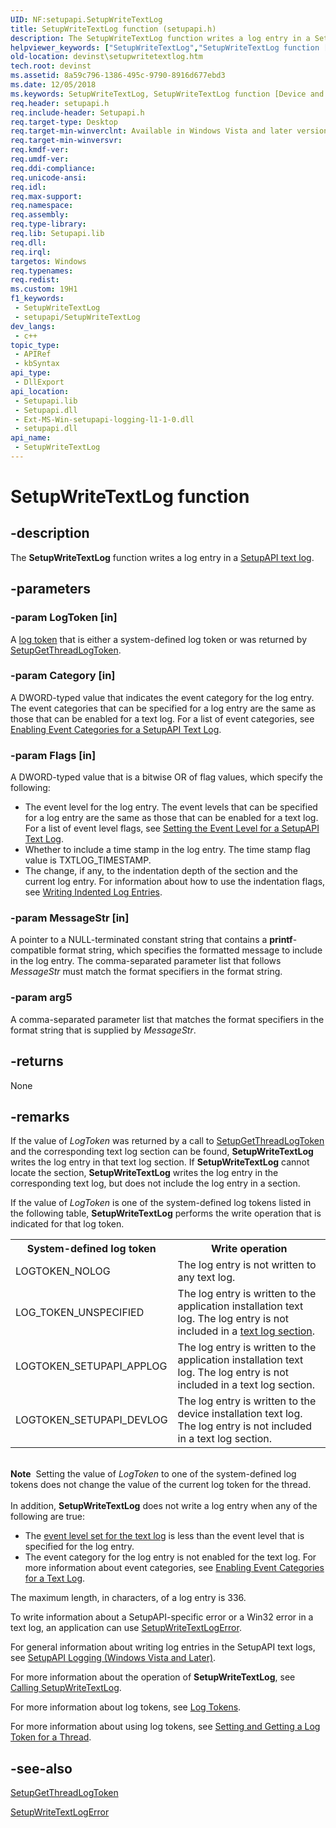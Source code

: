 ```yaml
---
UID: NF:setupapi.SetupWriteTextLog
title: SetupWriteTextLog function (setupapi.h)
description: The SetupWriteTextLog function writes a log entry in a SetupAPI text log.
helpviewer_keywords: ["SetupWriteTextLog","SetupWriteTextLog function [Device and Driver Installation]","devinst.setupwritetextlog","setupapi/SetupWriteTextLog","setupapilog-ref_42860a5c-0ea7-4185-81eb-76996286cafc.xml"]
old-location: devinst\setupwritetextlog.htm
tech.root: devinst
ms.assetid: 8a59c796-1386-495c-9790-8916d677ebd3
ms.date: 12/05/2018
ms.keywords: SetupWriteTextLog, SetupWriteTextLog function [Device and Driver Installation], devinst.setupwritetextlog, setupapi/SetupWriteTextLog, setupapilog-ref_42860a5c-0ea7-4185-81eb-76996286cafc.xml
req.header: setupapi.h
req.include-header: Setupapi.h
req.target-type: Desktop
req.target-min-winverclnt: Available in Windows Vista and later versions of Windows.
req.target-min-winversvr: 
req.kmdf-ver: 
req.umdf-ver: 
req.ddi-compliance: 
req.unicode-ansi: 
req.idl: 
req.max-support: 
req.namespace: 
req.assembly: 
req.type-library: 
req.lib: Setupapi.lib
req.dll: 
req.irql: 
targetos: Windows
req.typenames: 
req.redist: 
ms.custom: 19H1
f1_keywords:
 - SetupWriteTextLog
 - setupapi/SetupWriteTextLog
dev_langs:
 - c++
topic_type:
 - APIRef
 - kbSyntax
api_type:
 - DllExport
api_location:
 - Setupapi.lib
 - Setupapi.dll
 - Ext-MS-Win-setupapi-logging-l1-1-0.dll
 - setupapi.dll
api_name:
 - SetupWriteTextLog
---
```


# SetupWriteTextLog function


## -description

The <b>SetupWriteTextLog</b> function writes a log entry in a <a href="https://docs.microsoft.com/windows-hardware/drivers/install/setupapi-text-logs">SetupAPI text log</a>.

## -parameters

### -param LogToken [in]

A <a href="https://docs.microsoft.com/windows-hardware/drivers/install/log-tokens">log token</a> that is either a system-defined log token or was returned by <a href="https://docs.microsoft.com/windows/desktop/api/setupapi/nf-setupapi-setupgetthreadlogtoken">SetupGetThreadLogToken</a>.

### -param Category [in]

A DWORD-typed value that indicates the event category for the log entry. The event categories that can be specified for a log entry are the same as those that can be enabled for a text log. For a list of event categories, see <a href="https://docs.microsoft.com/windows-hardware/drivers/install/enabling-event-categories-for-a-text-log">Enabling Event Categories for a SetupAPI Text Log</a>.

### -param Flags [in]

A DWORD-typed value that is a bitwise OR of flag values, which specify the following:

<ul>
<li>
The event level for the log entry. The event levels that can be specified for a log entry are the same as those that can be enabled for a text log. For a list of event level flags, see <a href="https://docs.microsoft.com/windows-hardware/drivers/install/setting-the-event-level-for-a-text-log">Setting the Event Level for a SetupAPI Text Log</a>. 

</li>
<li>
Whether to include a time stamp in the log entry. The time stamp flag value is TXTLOG_TIMESTAMP.

</li>
<li>
The change, if any, to the indentation depth of the section and the current log entry. For information about how to use the indentation flags, see <a href="https://docs.microsoft.com/windows-hardware/drivers/install/writing-indented-log-entries">Writing Indented Log Entries</a>.

</li>
</ul>

### -param MessageStr [in]

A pointer to a NULL-terminated constant string that contains a <b>printf</b>-compatible format string, which specifies the formatted message to include in the log entry. The comma-separated parameter list that follows <i>MessageStr</i> must match the format specifiers in the format string.

### -param arg5

A comma-separated parameter list that matches the format specifiers in the format string that is supplied by <i>MessageStr</i>.

## -returns

None

## -remarks

If the value of <i>LogToken</i> was returned by a call to <a href="https://docs.microsoft.com/windows/desktop/api/setupapi/nf-setupapi-setupgetthreadlogtoken">SetupGetThreadLogToken</a> and the corresponding text log section can be found, <b>SetupWriteTextLog</b> writes the log entry in that text log section. If <b>SetupWriteTextLog</b> cannot locate the section, <b>SetupWriteTextLog</b> writes the log entry in the corresponding text log, but does not include the log entry in a section.

If the value of <i>LogToken</i> is one of the system-defined log tokens listed in the following table, <b>SetupWriteTextLog</b> performs the write operation that is indicated for that log token.

<table>
<tr>
<th>System-defined log token </th>
<th>Write operation</th>
</tr>
<tr>
<td>
LOGTOKEN_NOLOG

</td>
<td>
The log entry is not written to any text log.

</td>
</tr>
<tr>
<td>
LOG_TOKEN_UNSPECIFIED

</td>
<td>
The log entry is written to the application installation text log. The log entry is not included in a <a href="https://docs.microsoft.com/windows-hardware/drivers/install/format-of-a-text-log-section">text log section</a>. 

</td>
</tr>
<tr>
<td>
LOGTOKEN_SETUPAPI_APPLOG

</td>
<td>
The log entry is written to the application installation text log. The log entry is not included in a text log section.

</td>
</tr>
<tr>
<td>
LOGTOKEN_SETUPAPI_DEVLOG

</td>
<td>
The log entry is written to the device installation text log. The log entry is not included in a text log section.

</td>
</tr>
</table>
 

<div class="alert"><b>Note</b>  Setting the value of <i>LogToken</i> to one of the system-defined log tokens does not change the value of the current log token for the thread.</div>
<div> </div>
In addition, <b>SetupWriteTextLog</b> does not write a log entry when any of the following are true:

<ul>
<li>
The <a href="https://docs.microsoft.com/windows-hardware/drivers/install/setting-the-event-level-for-a-text-log">event level set for the text log</a> is less than the event level that is specified for the log entry. 

</li>
<li>
The event category for the log entry is not enabled for the text log. For more information about event categories, see <a href="https://docs.microsoft.com/windows-hardware/drivers/install/enabling-event-categories-for-a-text-log">Enabling Event Categories for a Text Log</a>.

</li>
</ul>
The maximum length, in characters, of a log entry is 336.

To write information about a SetupAPI-specific error or a Win32 error in a text log, an application can use <a href="https://docs.microsoft.com/windows/desktop/api/setupapi/nf-setupapi-setupwritetextlogerror">SetupWriteTextLogError</a>.

For general information about writing log entries in the SetupAPI text logs, see <a href="https://docs.microsoft.com/windows-hardware/drivers/install/setupapi-logging--windows-vista-and-later-">SetupAPI Logging (Windows Vista and Later)</a>. 

For more information about the operation of <b>SetupWriteTextLog</b>, see <a href="https://docs.microsoft.com/windows-hardware/drivers/install/calling-setupwritetextlog">Calling SetupWriteTextLog</a>. 

For more information about log tokens, see <a href="https://docs.microsoft.com/windows-hardware/drivers/install/log-tokens">Log Tokens</a>.

For more information about using log tokens, see <a href="https://docs.microsoft.com/windows-hardware/drivers/install/setting-and-getting-a-log-token-for-a-thread">Setting and Getting a Log Token for a Thread</a>.

## -see-also

<a href="https://docs.microsoft.com/windows/desktop/api/setupapi/nf-setupapi-setupgetthreadlogtoken">SetupGetThreadLogToken</a>



<a href="https://docs.microsoft.com/windows/desktop/api/setupapi/nf-setupapi-setupwritetextlogerror">SetupWriteTextLogError</a>

